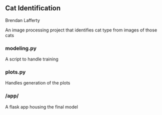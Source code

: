 ## Cat Identification

Brendan Lafferty

An image processing project that identifies cat type from images of those cats

### modeling.py
A script to handle training

### plots.py

Handles generation of the plots

### /app/
A flask app housing the final model

